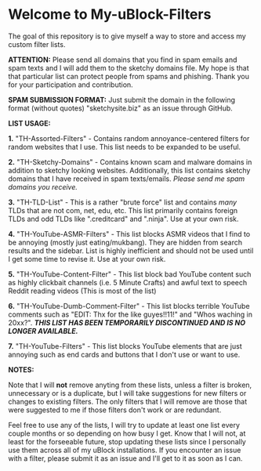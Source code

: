 # Welcome to My-uBlock-Filters
The goal of this repository is to give myself a way to store and access my custom filter lists.

<strong>ATTENTION:</strong> Please send all domains that you find in spam emails and spam texts and I will add them to the sketchy domains file. My hope is that that particular list can protect people from spams and phishing. Thank you for your participation and contribution.

<strong>SPAM SUBMISSION FORMAT:</strong> Just submit the domain in the following format (without quotes) "sketchysite.biz" as an issue through GitHub.

<strong>LIST USAGE:</strong>

<strong>1.</strong> "TH-Assorted-Filters" - Contains random annoyance-centered filters for random websites that I use. This list needs to be expanded to be useful.

<strong>2.</strong> "TH-Sketchy-Domains" - Contains known scam and malware domains in addition to sketchy looking websites. Additionally, this list contains sketchy domains that I have received in spam texts/emails. <em>Please send me spam domains you receive.</em>

<strong>3.</strong> "TH-TLD-List" - This is a rather "brute force" list and contains <em>many</em> TLDs that are not com, net, edu, etc. This list primarily contains foreign TLDs and odd TLDs like ".creditcard" and ".ninja". Use at your own risk.

<strong>4.</strong> "TH-YouTube-ASMR-Filters" - This list blocks ASMR videos that I find to be annoying (mostly just eating/mukbang). They are hidden from search results and the sidebar. List is highly inefficient and should not be used until I get some time to revise it. Use at your own risk.

<strong>5.</strong> "TH-YouTube-Content-Filter" - This list block bad YouTube content such as highly clickbait channels (i.e. 5 Minute Crafts) and awful text to speech Reddit reading videos (This is most of the list)

<strong>6.</strong> "TH-YouTube-Dumb-Comment-Filter" - This list blocks terrible YouTube comments such as "EDIT: Thx for the like guyes!!11!" and "Whos waching in 20xx?". <strong><em>THIS LIST HAS BEEN TEMPORARILY DISCONTINUED AND IS NO LONGER AVAILABLE.</em></strong>

<strong>7.</strong> "TH-YouTube-Filters" - This list blocks YouTube elements that are just annoying such as end cards and buttons that I don't use or want to use.

<strong>NOTES:</strong>

Note that I will <strong>not</strong> remove anyting from these lists, unless a filter is broken, unnecessary or is a duplicate, but I will take suggestions for new filters or changes to existing filters. The only filters that I will remove are those that were suggested to me if those filters don't work or are redundant.

Feel free to use any of the lists, I will try to update at least one list every couple months or so depending on how busy I get. Know that I will not, at least for the forseeable future, stop updating these lists since I personally use them across all of my uBlock installations. If you encounter an issue with a filter, please submit it as an issue and I'll get to it as soon as I can.
